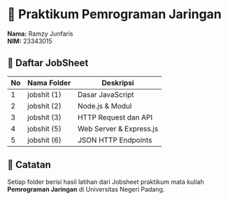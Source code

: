# 🧠 Praktikum Pemrograman Jaringan  
**Nama:** Ramzy Junfaris  
**NIM:** 23343015    

## 📂 Daftar JobSheet
| No | Nama Folder | Deskripsi |
|----|--------------|-----------|
| 1  | jobshit (1) | Dasar JavaScript |
| 2  | jobshit (2) | Node.js & Modul |
| 3  | jobshit (3) | HTTP Request dan API |
| 4  | jobshit (5) | Web Server & Express.js |
| 5  | jobshit (6) | JSON HTTP Endpoints |

## 📜 Catatan
Setiap folder berisi hasil latihan dari Jobsheet praktikum mata kuliah **Pemrograman Jaringan** di Universitas Negeri Padang.
